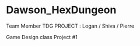# Dawson_HexDungeon
 
Team Member TDG PROJECT : 
Logan / Shiva / Pierre

Game Design class Project #1
